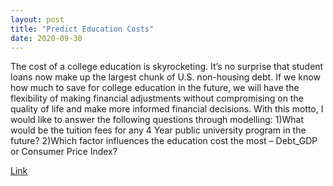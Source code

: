 ```yaml
---
layout: post
title: "Predict Education Costs"
date: 2020-09-30
---
```


The cost of a college education is skyrocketing. It’s no surprise that student loans now make up the largest chunk of U.S. non-housing debt. If we know how much to save for college education in the future, we will have the flexibility of making financial adjustments without compromising on the quality of life and make more informed financial decisions. With this motto, I would like to answer the following questions through modelling: 
1)What would be the tuition fees for any 4 Year public university program in the future? 
2)Which factor influences the education cost the most – Debt_GDP or Consumer Price Index?

<a href="/PredictEducationCosts.html">Link</a>
